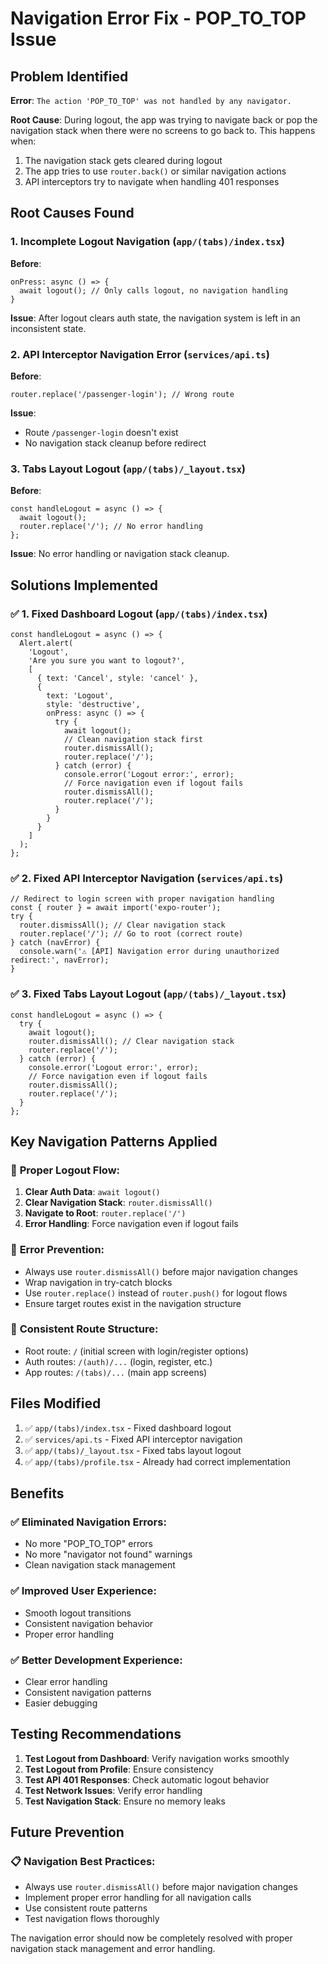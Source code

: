 # Navigation Error Fix - POP_TO_TOP Issue

## Problem Identified
**Error**: `The action 'POP_TO_TOP' was not handled by any navigator.`

**Root Cause**: During logout, the app was trying to navigate back or pop the navigation stack when there were no screens to go back to. This happens when:
1. The navigation stack gets cleared during logout
2. The app tries to use `router.back()` or similar navigation actions
3. API interceptors try to navigate when handling 401 responses

## Root Causes Found

### 1. Incomplete Logout Navigation (`app/(tabs)/index.tsx`)
**Before**:
```tsx
onPress: async () => {
  await logout(); // Only calls logout, no navigation handling
}
```

**Issue**: After logout clears auth state, the navigation system is left in an inconsistent state.

### 2. API Interceptor Navigation Error (`services/api.ts`)
**Before**:
```tsx
router.replace('/passenger-login'); // Wrong route
```

**Issue**: 
- Route `/passenger-login` doesn't exist
- No navigation stack cleanup before redirect

### 3. Tabs Layout Logout (`app/(tabs)/_layout.tsx`)
**Before**:
```tsx
const handleLogout = async () => {
  await logout();
  router.replace('/'); // No error handling
};
```

**Issue**: No error handling or navigation stack cleanup.

## Solutions Implemented

### ✅ 1. Fixed Dashboard Logout (`app/(tabs)/index.tsx`)
```tsx
const handleLogout = async () => {
  Alert.alert(
    'Logout',
    'Are you sure you want to logout?',
    [
      { text: 'Cancel', style: 'cancel' },
      { 
        text: 'Logout', 
        style: 'destructive',
        onPress: async () => {
          try {
            await logout();
            // Clean navigation stack first
            router.dismissAll();
            router.replace('/');
          } catch (error) {
            console.error('Logout error:', error);
            // Force navigation even if logout fails
            router.dismissAll();
            router.replace('/');
          }
        }
      }
    ]
  );
};
```

### ✅ 2. Fixed API Interceptor Navigation (`services/api.ts`)
```tsx
// Redirect to login screen with proper navigation handling
const { router } = await import('expo-router');
try {
  router.dismissAll(); // Clear navigation stack
  router.replace('/'); // Go to root (correct route)
} catch (navError) {
  console.warn('⚠️ [API] Navigation error during unauthorized redirect:', navError);
}
```

### ✅ 3. Fixed Tabs Layout Logout (`app/(tabs)/_layout.tsx`)
```tsx
const handleLogout = async () => {
  try {
    await logout();
    router.dismissAll(); // Clear navigation stack
    router.replace('/');
  } catch (error) {
    console.error('Logout error:', error);
    // Force navigation even if logout fails
    router.dismissAll();
    router.replace('/');
  }
};
```

## Key Navigation Patterns Applied

### 🔧 **Proper Logout Flow**:
1. **Clear Auth Data**: `await logout()`
2. **Clear Navigation Stack**: `router.dismissAll()`
3. **Navigate to Root**: `router.replace('/')`
4. **Error Handling**: Force navigation even if logout fails

### 🔧 **Error Prevention**:
- Always use `router.dismissAll()` before major navigation changes
- Wrap navigation in try-catch blocks
- Use `router.replace()` instead of `router.push()` for logout flows
- Ensure target routes exist in the navigation structure

### 🔧 **Consistent Route Structure**:
- Root route: `/` (initial screen with login/register options)
- Auth routes: `/(auth)/...` (login, register, etc.)
- App routes: `/(tabs)/...` (main app screens)

## Files Modified

1. ✅ `app/(tabs)/index.tsx` - Fixed dashboard logout
2. ✅ `services/api.ts` - Fixed API interceptor navigation
3. ✅ `app/(tabs)/_layout.tsx` - Fixed tabs layout logout
4. ✅ `app/(tabs)/profile.tsx` - Already had correct implementation

## Benefits

### ✅ **Eliminated Navigation Errors**:
- No more "POP_TO_TOP" errors
- No more "navigator not found" warnings
- Clean navigation stack management

### ✅ **Improved User Experience**:
- Smooth logout transitions
- Consistent navigation behavior
- Proper error handling

### ✅ **Better Development Experience**:
- Clear error handling
- Consistent navigation patterns
- Easier debugging

## Testing Recommendations

1. **Test Logout from Dashboard**: Verify navigation works smoothly
2. **Test Logout from Profile**: Ensure consistency
3. **Test API 401 Responses**: Check automatic logout behavior
4. **Test Network Issues**: Verify error handling
5. **Test Navigation Stack**: Ensure no memory leaks

## Future Prevention

### 📋 **Navigation Best Practices**:
- Always use `router.dismissAll()` before major navigation changes
- Implement proper error handling for all navigation calls
- Use consistent route patterns
- Test navigation flows thoroughly

The navigation error should now be completely resolved with proper navigation stack management and error handling.
